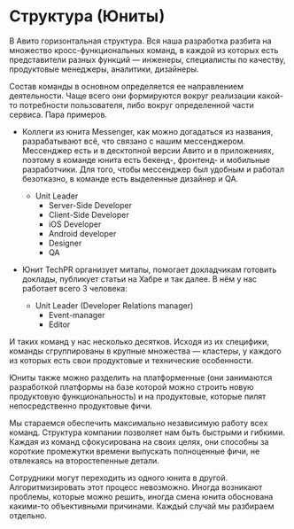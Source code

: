 # Структура (Юниты)

В Авито горизонтальная структура. Вся наша разработка разбита на множество кросс-функциональных команд, в каждой из которых есть представители разных функций — инженеры, специалисты по качеству, продуктовые менеджеры, аналитики, дизайнеры.

Состав команды в основном определяется ее направлением деятельности. Чаще всего они формируются вокруг реализации какой-то потребности пользователя, либо вокруг определенной части сервиса. Пара примеров. 

- Коллеги из юнита Messenger, как можно догадаться из названия, разрабатывают всё, что связано с нашим мессенджером. Мессенджер есть и в десктопной версии Авито и в приложениях, поэтому в команде юнита есть бекенд-, фронтенд- и мобильные разработчики. Для того, чтобы мессенджер был удобным и работал безотказно, в команде есть выделенные дизайнер и QA.

  - Unit Leader
      - Server-Side Developer
      - Client-Side Developer
      - iOS Developer
      - Android developer
      - Designer
      - QA

- Юнит TechPR организует митапы, помогает докладчикам готовить доклады, публикует статьи на Хабре и так далее. В нём у нас работает всего 3 человека:
  - Unit Leader (Developer Relations manager)
    - Event-manager
    - Editor

И таких команд у нас несколько десятков. Исходя из их специфики, команды сгруппированы в крупные множества — кластеры, у каждого из которых есть свои продуктовые и технические особенности.

Юниты также можно разделить на платформенные (они занимаются разработкой платформы на базе которой можно строить новую продуктовую функциональность) и на продуктовые, которые пилят непосредственно продуктовые фичи.

Мы стараемся обеспечить максимально независимую работу всех команд. Структура компании позволяет нам быть быстрыми и гибкими. Каждая из команд сфокусирована на своих целях, они способны за короткие промежутки времени выпускать полноценные фичи, не отвлекаясь на второстепенные детали.

Сотрудники могут переходить из одного юнита в другой. Алгоритмизировать этот процесс невозможно. Иногда возникают проблемы, которые можно решить, иногда смена юнита обоснована какими-то объективными причинами. Каждый случай мы разбираем отдельно.
